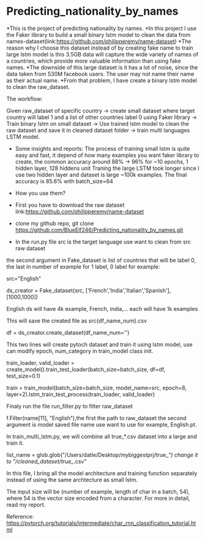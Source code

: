 # Predicting_nationality_by_names
*This is the project of predicting nationality by names.
*In this project I use the Faker library to build a small binary lstm model to clean the data from names-dataset(link:https://github.com/philipperemy/name-dataset)
*The reason why I choose this dataset instead of by creating fake name to train large lstm model is this 3.5GB data will capture the wide variety of names of a countries, which provide more valuable information than using fake names.
*The downside of this large dataset is it has a lot of noise, since the data taken from 530M facebook users. The user may not name their name as their actual name.
*From that problem, I have create a binary lstm model to clean the raw_dataset.

The workflow:

Given raw_dataset of specific country -> create small dataset where target country will label 1 and a list of other countries label 0 using Faker library -> Train binary lstm on small dataset -> Use trained lstm model to clean the raw dataset and save it in cleaned dataset folder -> train multi languages LSTM model.

* Some insights and reports:
  The process of training small lstm is quite easy and fast, it depend of how many examples you want faker library to create, the common accuracy around 88% -> 96% for ~10 epochs, 1 hidden layer, 128 hiddens unit
  Traning the large LSTM took longer since I use two hidden layer and dataset is large ~100k examples.
  The final accuracy is 85.6% with batch_size=64

* How you use them?
* First you have to download the raw dataset link:https://github.com/philipperemy/name-dataset
* clone my github repo, git clone https://github.com/BlueElf246/Predicting_nationality_by_names.git
* In the run.py file
src is the target language use want to clean from src raw dataset

the second argument in Fake_dataset is list of countries that will be label 0, the last in number of example for 1 label, 0 label
for example:

src="English"

ds_creator = Fake_dataset(src, ['French','India','Italian','Spanish'], [1000,1000])

English ds will have 4k example, French, india,... each will have 1k examples

This will save the created file as src{df_name_num}.csv

df = ds_creator.create_dataset(df_name_num='')


This two lines will create pytoch dataset and train it using lstm model, use can modify epoch, num_category in train_model class init.

train_loader, valid_loader = create_model().train_test_loader(batch_size=batch_size, df=df, test_size=0.1)

train = train_model(batch_size=batch_size, model_name=src, epoch=8, layer=2).lstm_train_test_process(train_loader, valid_loader)

Finaly run the file run_filter.py to filter raw_dataset

f.Filter(name[11], "English"),the first the path to raw_dataset the second argument is model saved file name use want to use for example, English.pt.

In train_multi_lstm.py, we will combine all true_*.csv dataset into a large and train it.

list_name = glob.glob("/Users/datle/Desktop/mybiggestprj/true_*")
change it to "/cleaned_dataset/true_*.csv"

In this file, I bring all the model architecture and training function separately instead of using the same archtecture as small lstm.

The input size will be (number of example, length of char in a batch, 54), where 54 is the vector size encoded from a character.
For more in detail, read my report.

Reference: https://pytorch.org/tutorials/intermediate/char_rnn_classification_tutorial.html




